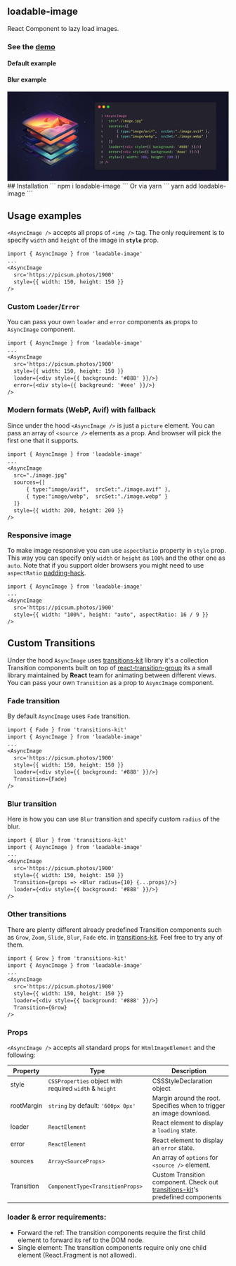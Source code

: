 ## loadable-image
React Component to lazy load images.

### See the  [demo](https://denchiklut.github.io/loadable-image)
#### Default example

#### Blur example
<img src="https://github.com/denchiklut/loadable-image/blob/main/public/cover.jpg?raw=true"/>
## Installation
 ```
 npm i loadable-image
 ```
Or via yarn
```
yarn add loadable-image
```

## Usage examples
`<AsyncImage />` accepts all props of `<img />` tag.
The only requirement is to specify `width` and `height` of the image in **`style`** prop.
```tsx
import { AsyncImage } from 'loadable-image'
...
<AsyncImage
  src='https://picsum.photos/1900'
  style={{ width: 150, height: 150 }}
/>
```

### Custom `Loader`/`Error`
You can pass your own `loader` and `error` components as props to `AsyncImage` component.
```tsx
import { AsyncImage } from 'loadable-image'
...
<AsyncImage
  src='https://picsum.photos/1900'
  style={{ width: 150, height: 150 }}
  loader={<div style={{ background: '#888' }}/>}
  error={<div style={{ background: '#eee' }}/>}
/>
```

### Modern formats (WebP, Avif) with fallback
Since under the hood `<AsyncImage />` is just a `picture` element. You can pass an array of `<source />` elements as a prop. And browser will pick the first one that it supports.
```tsx
import { AsyncImage } from 'loadable-image'
...
<AsyncImage
  src="./image.jpg"
  sources={[ 
      { type:"image/avif",  srcSet:"./image.avif" }, 
      { type:"image/webp",  srcSet:"./image.webp" } 
  ]}
  style={{ width: 200, height: 200 }}
/>
```

### Responsive image
To make image responsive you can use `aspectRatio` property in `style` prop. This way you can specify only `width` or `height` as `100%` and the other one as `auto`.
Note that if you support older browsers you might need to use `aspectRatio` [padding-hack](https://nikitahl.com/css-aspect-ratio).
```tsx
import { AsyncImage } from 'loadable-image'
...
<AsyncImage
  src='https://picsum.photos/1900'
  style={{ width: "100%", height: "auto", aspectRatio: 16 / 9 }}
/>
```

## Custom Transitions
Under the hood `AsyncImage` uses [transitions-kit](https://github.com/denchiklut/transitions-kit) library
it's a collection Transition components built on top of [react-transition-group](https://github.com/reactjs/react-transition-group) its a small library maintained by **React** team for animating between different views.
You can pass your own `Transition` as a prop to `AsyncImage` component.

### Fade transition
By default `AsyncImage` uses `Fade` transition.
```tsx
import { Fade } from 'transitions-kit'
import { AsyncImage } from 'loadable-image'
...
<AsyncImage
  src='https://picsum.photos/1900'
  style={{ width: 150, height: 150 }}
  loader={<div style={{ background: '#888' }}/>}
  Transition={Fade}
/>
```

### Blur transition
Here is how you can use `Blur` transition and specify custom `radius` of the blur.
```tsx
import { Blur } from 'transitions-kit'
import { AsyncImage } from 'loadable-image'
...
<AsyncImage
  src='https://picsum.photos/1900'
  style={{ width: 150, height: 150 }}
  Transition={props => <Blur radius={10} {...props}/>}
  loader={<div style={{ background: '#888' }}/>}
/>
```

### Other transitions
There are plenty different already predefined Transition components such as `Grow`, `Zoom`, `Slide`, `Blur`, `Fade` etc. in [transitions-kit](https://github.com/denchiklut/transitions-kit).
Feel free to try any of them. 
```tsx
import { Grow } from 'transitions-kit'
import { AsyncImage } from 'loadable-image'
...
<AsyncImage
  src='https://picsum.photos/1900'
  style={{ width: 150, height: 150 }}
  loader={<div style={{ background: '#888' }}/>}
  Transition={Grow}
/>
```


### Props
`<AsyncImage />` accepts all standard props for `HtmlImageElement` and the following:

| Property   | Type                                                    | Description                                                                                                                    |
|------------|---------------------------------------------------------|--------------------------------------------------------------------------------------------------------------------------------|
| style      | `CSSProperties` object with required `width` & `height` | CSSStyleDeclaration object                                                                                                     |
| rootMargin | `string` by default: `'600px 0px'`                      | Margin around the root. Specifies when to trigger an image download.                                                           |
| loader     | `ReactElement`                                          | React element to display a `loading` state.                                                                                    |
| error      | `ReactElement`                                          | React element to display an `error` state.                                                                                     |
| sources    | `Array<SourceProps>`                                    | An array of `options` for `<source />` element.                                                                                |
| Transition | `ComponentType<TransitionProps>`                        | Custom Transition component. Check out [transitions-kit](https://github.com/denchiklut/transitions-kit)'s predefined components |

### loader & error requirements:
- Forward the ref: The transition components require the first child element to forward its ref to the DOM node.
- Single element: The transition components require only one child element (React.Fragment is not allowed).
